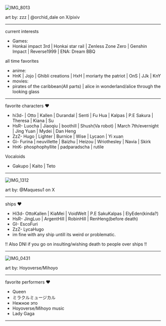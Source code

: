 ![IMG_8013](https://github.com/user-attachments/assets/da1475d4-73c6-40e5-9740-3ccdb4ac4c55)

art by: zzz | @orchid_dale on X/pixiv
-- -- --
current interests
- Games:
- Honkai impact 3rd | Honkai star rail | Zenless Zone Zero | Genshin Impact | Reverse1999 | ENA: Dream BBQ

all time favorites
- anime:
- HnK | Jojo | Ghibli creations | HxH | moriarty the patriot | OnS | JJk | KnY
- movies:
- pirates of the caribbean(All parts) | alice in wonderland/alice through the looking glass
-- -- --
favorite characters ♥
- hi3d- | Otto | Kallen | Durandal | Senti | Fu Hua | Kalpas | P.E Sakura | Theresa | Kiana | Su
- HsR- Luocha | Jiaoqiu | boothill | Shush(Va robot) | March 7th/evernight | Jing Yuan | Mydei | Dan Heng
- ZzZ- Hugo | Lighter | Burnice | Wise | Lycaon | Yi xuan
- Gi- Furina | neuvillette | Baizhu | Heizou | Wriothesley | Navia | Skirk
- HnK- phosphophyllite | padparadscha | rutile

Vocaloids
- Gakupo | Kaito | Teto
  
-- -- --
![IMG_1312](https://github.com/user-attachments/assets/0ce4f5ba-ca0a-478c-8095-11c62d022e72)

art by: @Maquesu1 on X
-- -- --
ships ♥
- Hi3d- OttoKallen | KiaMei | VoidWelt | P.E SakuKalpas | ElyEden(kinda?)
- HsR- JingLuo | ArgentHill | RobinHill | RenHeng(before death)
- GI- EscoFuri
- ZzZ- LycaHugo
- im fine with any ship untill its weird or problematic.

 !! Also DNI if you go on insulting/wishing death to people over ships !!
-- -- --
![IMG_0431](https://github.com/user-attachments/assets/f924b17a-09be-4944-b1db-38096d999391)

art by: Hoyoverse/Mihoyo
-- -- --
favorite performers ♥
- Queen
- ミラクルミュージカル
- Нежное это
- Hoyoverse/Mihoyo music
- Lady Gaga
-- -- --
<!---]
ChU-0u/ChU-0u is a ✨ special ✨ repository because its `README.md` (this file) appears on your GitHub profile.
You can click the Preview link to take a look at your changes.
--->
